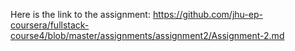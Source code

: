 Here is the link to the assignment: https://github.com/jhu-ep-coursera/fullstack-course4/blob/master/assignments/assignment2/Assignment-2.md 